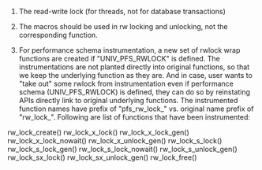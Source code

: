 
1. The read-write lock (for threads, not for database transactions)


2. The macros should be used in rw locking and unlocking, not the corresponding function. 


3. For performance schema instrumentation, a new set of rwlock
wrap functions are created if "UNIV_PFS_RWLOCK" is defined.
The instrumentations are not planted directly into original
functions, so that we keep the underlying function as they
are. And in case, user wants to "take out" some rwlock from
instrumentation even if performance schema (UNIV_PFS_RWLOCK)
is defined, they can do so by reinstating APIs directly link to
original underlying functions.
The instrumented function names have prefix of "pfs_rw_lock_" vs.
original name prefix of "rw_lock_". Following are list of functions
that have been instrumented:

rw_lock_create()
rw_lock_x_lock()
rw_lock_x_lock_gen()
rw_lock_x_lock_nowait()
rw_lock_x_unlock_gen()
rw_lock_s_lock()
rw_lock_s_lock_gen()
rw_lock_s_lock_nowait()
rw_lock_s_unlock_gen()
rw_lock_sx_lock()
rw_lock_sx_unlock_gen()
rw_lock_free()

